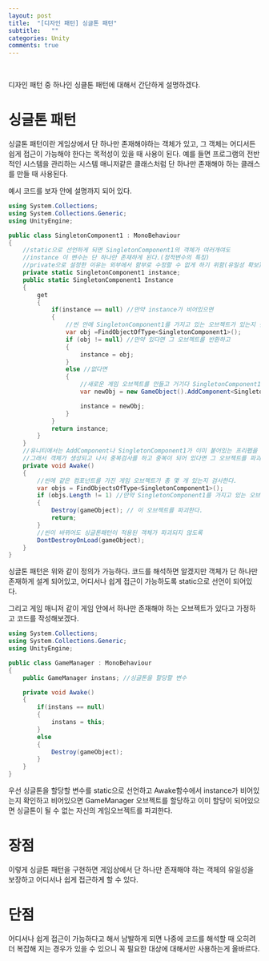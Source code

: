 ```yaml
---
layout: post
title:  "[디자인 패턴] 싱글톤 패턴"
subtitle:   ""
categories: Unity
comments: true
---
```


<br>

디자인 패턴 중 하나인 싱클톤 패턴에 대해서 간단하게 설명하겠다.

# 싱글톤 패턴

싱글톤 패턴이란 게임상에서 단 하나만 존재해야하는 객체가 있고, 그 객체는 어디서든 쉽게 접근이 가능해야 한다는 목적성이 있을 때 사용이 된다. 예를 들면 프로그램의 전반적인 시스템을 관리하는 시스템 매니저같은 클래스처럼 단 하나만 존재해야 하는 클래스를 만들 때 사용된다.

예시 코드를 보자 안에 설명까지 되어 있다.

```csharp
using System.Collections;
using System.Collections.Generic;
using UnityEngine;

public class SingletonComponent1 : MonoBehaviour
{
    //static으로 선언하게 되면 SingletonComponent1의 객체가 여러개여도 
    //instance 이 변수는 단 하나만 존재하게 된다.(정적변수의 특징)
    //private으로 설정한 이유는 외부에서 함부로 수정할 수 없게 하기 위함(유일성 확보)
    private static SingletonComponent1 instance;
    public static SingletonComponent1 Instance
    {
        get
        {
            if(instance == null) //만약 instance가 비어있으면
            {
                //씬 안에 SingletonComponent1를 가지고 있는 오브젝트가 있는지 검사
                var obj =FindObjectOfType<SingletonComponent1>();
                if (obj != null) //만약 있다면 그 오브젝트를 반환하고
                {
                    instance = obj;
                }
                else //없다면
                {
                    //새로운 게임 오브젝트를 만들고 거기다 SingletonComponent1를 부착해서 반환
                    var newObj = new GameObject().AddComponent<SingletonComponent1>();

                    instance = newObj;
                }
            }
            return instance;
        }
    }
    //유니티에서는 AddComponent나 SingletonComponent1가 이미 붙어있는 프리펩을 생성하는 막을 방법이 없다
    //그래서 객체가 생성되고 나서 중복검사를 하고 중복이 되어 있다면 그 오브젝트를 파괴하는 식으로 동작해야한다.
    private void Awake()
    {
        //씬에 같은 컴포넌트를 가진 게임 오브젝트가 총 몇 개 있는지 검사한다.
        var objs = FindObjectsOfType<SingletonComponent1>();
        if (objs.Length != 1) //만약 SingletonComponent1를 가지고 있는 오브젝트가 1개가 아니라면
        {
            Destroy(gameObject); // 이 오브젝트를 파괴한다.
            return;
        }
        //씬이 바뀌어도 싱글톤패턴이 적용된 객체가 파괴되지 않도록 
        DontDestroyOnLoad(gameObject);
    }
}
```

싱글톤 패턴은 위와 같이 정의가 가능하다. 코드를 해석하면 알겠지만 객체가 단 하나만 존재하게 설계 되어있고, 어디서나 쉽게 접근이 가능하도록 static으로 선언이 되어있다.

그리고 게임 매니저 같이 게임 안에서 하나만 존재해야 하는 오브젝트가 있다고 가정하고 코드를 작성해보겠다.

```cs
using System.Collections;
using System.Collections.Generic;
using UnityEngine;

public class GameManager : MonoBehaviour
{
    public GameManager instans; //싱글톤을 할당할 변수

    private void Awake()
    {
        if(instans == null)
        {
            instans = this;
        }
        else
        {
            Destroy(gameObject);
        }
    }
}
```

우선 싱글톤을 할당할 변수를  static으로 선언하고 Awake함수에서 instance가 비어있는지 확인하고 비어있으면 GameManager 오브젝트를 할당하고 이미 할당이 되어있으면 싱글톤이 될 수 없는 자신의 게임오브젝트를 파괴한다.

# 장점

이렇게 싱글톤 패턴을 구현하면 게임상에서 단 하나만 존재해야 하는 객체의 유일성을 보장하고 어디서나 쉽게 접근하게 할 수 있다.

# 단점

어디서나 쉽게 접근이 가능하다고 해서 남발하게 되면 나중에 코드를 해석할 때 오히려 더 복잡해 지는 경우가 있을 수 있으니 꼭 필요한 대상에 대해서만 사용하는게 올바르다.